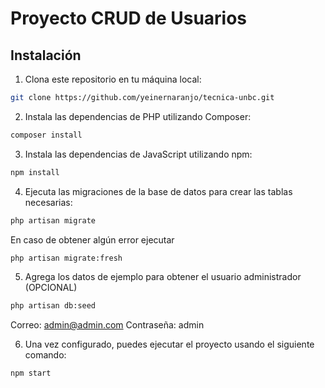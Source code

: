 # Proyecto CRUD de Usuarios

## Instalación

1. Clona este repositorio en tu máquina local:

```bash
git clone https://github.com/yeinernaranjo/tecnica-unbc.git
```

2. Instala las dependencias de PHP utilizando Composer:

```bash
composer install
```

3. Instala las dependencias de JavaScript utilizando npm:

```bash
npm install
```

4. Ejecuta las migraciones de la base de datos para crear las tablas necesarias:

```bash
php artisan migrate
```

En caso de obtener algún error ejecutar

```bash
php artisan migrate:fresh
```

5. Agrega los datos de ejemplo para obtener el usuario administrador (OPCIONAL)

```bash
php artisan db:seed
```

Correo: admin@admin.com
Contraseña: admin

6. Una vez configurado, puedes ejecutar el proyecto usando el siguiente comando:

```bash
npm start
```
